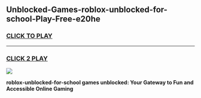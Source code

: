 
## Unblocked-Games-roblox-unblocked-for-school-Play-Free-e20he
<h3>
<a href="https://premium76.site?title=roblox-unblocked-for-school&ref=23A">CLICK TO PLAY</a></h3>
<hr>

<h3>
<a href="https://premium76.site?title=roblox-unblocked-for-school&ref=23A">CLICK 2 PLAY</a>
  
</h3>

<a href="https://premium76.site?title=roblox-unblocked-for-school&ref=23A"><img src="https://clearcache.store/games.png"></a>


**roblox-unblocked-for-school games unblocked: Your Gateway to Fun and Accessible Online Gaming**
